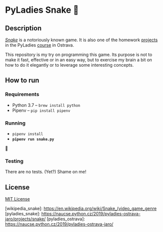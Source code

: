 # PyLadies Snake 🐍 #

## Description ##

[_Snake_](wikipedia_snake) is a notoriously known game. It is also one of the homework
[projects](pyladies_snake) in the PyLadies [course](pyladies_ostrava) in Ostrava.

This repository is my try on programming this game. Its purpose is not to make it fast,
effective or in an easy way, but to exercise my brain a bit on how to do it elegantly or
to leverage some interesting concepts.

## How to run ##

### Requirements ###

* Python 3.7 – `brew install python`
* Pipenv – `pip install pipenv`

### Running ###

* `pipenv install`
* **`pipenv run snake.py`**

🐍

### Testing ###

There are no tests. (Yet?) Shame on me!

## License ##

[MIT License](LICENSE.md)

[wikipedia_snake]: https://en.wikipedia.org/wiki/Snake_(video_game_genre
[pyladies_snake]: https://naucse.python.cz/2019/pyladies-ostrava-jaro/projects/snake/
[pyladies_ostrava]: https://naucse.python.cz/2019/pyladies-ostrava-jaro/
